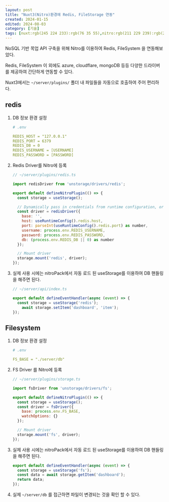 ```yaml
---
layout: post
title: "Nuxt3(Nitro)환경에 Redis, FileStorage 연동"
created: 2024-01-15
edited: 2024-08-03
category: [기술]
tags: [nuxt:rgb(245 224 233):rgb(76 35 55),nitro:rgb(211 229 239):rgb(24 51 71),redis:rgb(250 222 201):rgb(73 41 14)]
---
```



NoSQL 기반 목업 API 구축을 위해 Nitro를 이용하여 Redis, FileSystem 을 연동해보았다.


Redis, FileSystem 이 외에도 azure, cloudflare, mongoDB 등등 다양한 드라이버를 제공하여 간단하게 연동할 수 있다.


Nuxt3에서는 `~/server/plugins/` 폴더 내 파일들을 자동으로 호출하여 주어 편리하다.


## redis

1. DB 정보 환경 설정

	```yaml
	# .env
	
	REDIS_HOST = "127.0.0.1"
	REDIS_PORT = 6379
	REDIS_DB = 0
	REDIS_USERNAME = [USERNAME]
	REDIS_PASSWORD = [PASSWORD]
	```

2. Redis Driver를 Nitro에 등록

	```javascript
	// ~/server/plugins/redis.ts
	
	import redisDriver from 'unstorage/drivers/redis';
	
	export default defineNitroPlugin(() => {
	  const storage = useStorage();
	
	  // Dynamically pass in credentials from runtime configuration, or other sources
	  const driver = redisDriver({
	    base: '',
	    host: useRuntimeConfig().redis.host,
	    port: parseInt(useRuntimeConfig().redis.port) as number,
	    username: process.env.REDIS_USERNAME,
	    password: process.env.REDIS_PASSWORD,
	    db: (process.env.REDIS_DB || 0) as number
	  });
	
	  // Mount driver
	  storage.mount('redis', driver);
	});
	```

1. 실제 사용 시에는 nitroPack에서 자동 로드 된 useStorage를 이용하여 DB 핸들링을 해주면 된다.

	```javascript
	// ~/server/api/index.ts
	
	export default defineEventHandler(async (event) => {
	  const storage = useStorage('redis');
		await storage.setItem('dashboard', 'item');
	});
	```


## Filesystem

1. DB 정보 환경 설정

	```yaml
	# .env
	
	FS_BASE = "./server/db"
	```

2. FS Driver 를 Nitro에 등록

	```javascript
	// ~/server/plugins/storage.ts
	
	import fsDriver from 'unstorage/drivers/fs';
	
	export default defineNitroPlugin(() => {
	  const storage = useStorage();
	  const driver = fsDriver({
	    base: process.env.FS_BASE,
	    watchOptions: {}
	  });
	
	  // Mount driver
	  storage.mount('fs', driver);
	});
	```

3. 실제 사용 시에는 nitroPack에서 자동 로드 된 useStorage를 이용하여 DB 핸들링을 해주면 된다.

	```javascript
	export default defineEventHandler(async (event) => {
	  const storage = useStorage('fs');
	  const data = await storage.getItem('dashboard');
	  return data;
	});
	```

4. 실제 `~/server/db` 를 접근하면 파일이 변경되는 것을 확인 할 수 있다.
